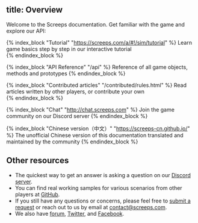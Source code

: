 title: Overview
---
Welcome to the Screeps documentation. Get familiar with the game and explore our API:

{% index_block "Tutorial" "https://screeps.com/a/#!/sim/tutorial" %}
Learn game basics step by step in our interactive tutorial  
{% endindex_block %} 

{% index_block "API Reference" "/api" %}
Reference of all game objects, methods and prototypes
{% endindex_block %} 

{% index_block "Contributed articles" "/contributed/rules.html" %}
Read articles written by other players, or contribute your own  
{% endindex_block %}  

{% index_block "Chat" "http://chat.screeps.com" %}
Join the game community on our Discord server 
{% endindex_block %}

{% index_block "Chinese version（中文）" "https://screeps-cn.github.io/" %}
The unofficial Chinese version of this documentation translated and maintained by the community 
{% endindex_block %}  

## Other resources

* The quickest way to get an answer is asking a question on our [Discord server](http://chat.screeps.com).
* You can find real working samples for various scenarios from other players at [GitHub](https://github.com/search?o=desc&p=1&q=screeps&s=updated&type=Repositories).
* If you still have any questions or concerns, please feel free to [submit a request](http://support.screeps.com/hc/en-us/requests/new) or reach out to us by email at [contact@screeps.com](mailto:contact.screeps.com).
* We also have [forum](http://support.screeps.com/hc/communities/public/topics), [Twitter](https://twitter.com/ScreepsGame), and [Facebook](https://facebook.com/ScreepsGame).
